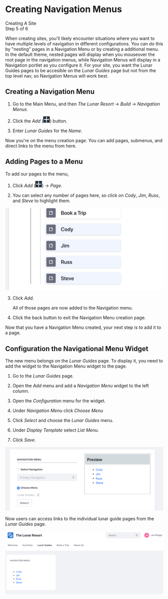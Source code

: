 # Creating Navigation Menus [](id=creating-navigation-menus)

<div class="learn-path-step">
    <p>Creating A Site<br>Step 5 of 6</p>
</div>

When creating sites, you'll likely encounter situations where you want to have 
multiple levels of navigation in different configurations. You can do this by 
"nesting" pages in a Navigation Menu or by creating a additional menu. In the 
default theme, nested pages will display when you mouseover the root page in 
the navigation menus, while Navigation Menus will display in a Navigation 
portlet as you configure it. For your site, you want the Lunar Guides pages to 
be accesible on the *Lunar Guides* page but not from the top level nav, so 
Navigation Menus will work best.

## Creating a Navigation Menu

1.  Go to the Main Menu, and then *The Lunar Resort* &rarr; *Build* &rarr;
    *Navigation Menus*.

2.  Click the *Add* (![Add](../../../images/icon-add-app.png)) button.

3.  Enter *Lunar Guides* for the *Name*.

Now you're on the menu creation page. You can add pages, submenus, and direct 
links to the menu from here.

## Adding Pages to a Menu

To add our pages to the menu,

1.  Click *Add* (![Add](../../../images/icon-add-app.png)) &rarr; *Page*.

2.  You can select any number of pages here, so click on *Cody*, *Jim*, *Russ*,
    and *Steve* to highlight them.
    
![Figure x: You can select multiple pages to add to a menu.](../../../images/001-select-pages-nav.png)
    
3.  Click *Add*.

    All of those pages are now added to the Navigation menu.
    
4.  Click the back button to exit the Navigation Menu creation page.

Now that you have a Navigation Menu created, your next step is to add it to a 
page.

## Configuration the Navigational Menu Widget

The new menu belongs on the *Lunar Guides* page. To display it, you need to 
add the widget to the Navigation Menu widget to the page.

1.  Go to the *Lunar Guides* page.

2.  Open the *Add* menu and add a *Navigation Menu* widget to the left column.

3.  Open the *Configuration* menu for the widget.

4.  Under *Navigation Menu* click *Choose Menu*

5.  Click *Select* and choose the *Lunar Guides* menu.

6.  Under *Display Template* select *List Menu*.

7.  Click *Save*.

![Figure x: Configuring the Navigation Menu widget.](../../../images/001-nav-menu-config.png)

Now users can access links to the individual lunar guide pages from the *Lunar 
Guides* page.

![Figure x: The Lunar Guides Menu is now displayed on the page.](../../../images/001-lunar-guides-menu-page.png)

